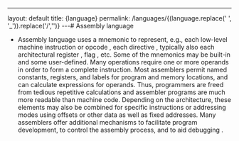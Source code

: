 ---
layout: default
title: {language}
permalink: /languages/{(language.replace(' ', '_')).replace('/','')}
 ---# Assembly language

- Assembly language uses a mnemonic to represent, e.g., each low-level machine instruction or opcode , each directive , typically also each architectural register , flag , etc. Some of the mnemonics may be built-in and some user-defined. Many operations require one or more operands in order to form a complete instruction. Most assemblers permit named constants, registers, and labels for program and memory locations, and can calculate expressions for operands. Thus, programmers are freed from tedious repetitive calculations and assembler programs are much more readable than machine code. Depending on the architecture, these elements may also be combined for specific instructions or addressing modes using offsets or other data as well as fixed addresses. Many assemblers offer additional mechanisms to facilitate program development, to control the assembly process, and to aid debugging .
